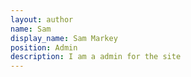 ```yaml
---
layout: author
name: Sam
display_name: Sam Markey
position: Admin
description: I am a admin for the site
---
```

